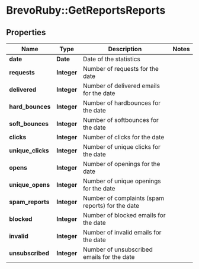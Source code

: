 # BrevoRuby::GetReportsReports

## Properties
Name | Type | Description | Notes
------------ | ------------- | ------------- | -------------
**date** | **Date** | Date of the statistics | 
**requests** | **Integer** | Number of requests for the date | 
**delivered** | **Integer** | Number of delivered emails for the date | 
**hard_bounces** | **Integer** | Number of hardbounces for the date | 
**soft_bounces** | **Integer** | Number of softbounces for the date | 
**clicks** | **Integer** | Number of clicks for the date | 
**unique_clicks** | **Integer** | Number of unique clicks for the date | 
**opens** | **Integer** | Number of openings for the date | 
**unique_opens** | **Integer** | Number of unique openings for the date | 
**spam_reports** | **Integer** | Number of complaints (spam reports) for the date | 
**blocked** | **Integer** | Number of blocked emails for the date | 
**invalid** | **Integer** | Number of invalid emails for the date | 
**unsubscribed** | **Integer** | Number of unsubscribed emails for the date | 


